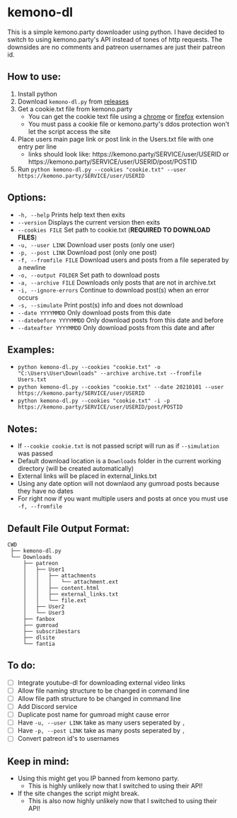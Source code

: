 # kemono-dl
This is a simple kemono.party downloader using python.
I have decided to switch to using kemono.party's API instead of tones of http requests.
The downsides are no comments and patreon usernames are just their patreon id.

## How to use:
1. Install python
3. Download ```kemono-dl.py``` from [releases](https://github.com/AplhaSlayer1964/Kemono.party-Downloader/releases)
4. Get a cookie.txt file from kemono.party 
   - You can get the cookie text file using a [chrome](https://chrome.google.com/webstore/detail/get-cookiestxt/bgaddhkoddajcdgocldbbfleckgcbcid?hl=en) or [firefox](https://addons.mozilla.org/en-US/firefox/addon/cookies-txt/) extension
   - You must pass a cookie file or kemono.party's ddos protection won't let the script access the site 
5. Place users main page link or post link in the Users.txt file with one entry per line
   - links should look like: https://<span></span>kemono.party/SERVICE/user/USERID or https://<span></span>kemono.party/SERVICE/user/USERID/post/POSTID
6. Run ```python kemono-dl.py --cookies "cookie.txt" --user https://kemono.party/SERVICE/user/USERID```


## Options:
- ```-h, --help``` Prints help text then exits
- ```--version``` Displays the current version then exits
-  ```--cookies FILE``` Set path to cookie.txt (**REQUIRED TO DOWNLOAD FILES**)
- ```-u, --user LINK``` Download user posts (only one user)
- ```-p, --post LINK``` Download post (only one post)
- ```-f, --fromfile FILE``` Download users and posts from a file seperated by a newline
- ```-o, --output FOLDER``` Set path to download posts
- ```-a, --archive FILE``` Downloads only posts that are not in archive.txt 
- ```-i, --ignore-errors``` Continue to download post(s) when an error occurs
- ```-s, --simulate``` Print post(s) info and does not download
- ```--date YYYYMMDD``` Only download posts from this date
- ```--datebefore YYYYMMDD``` Only download posts from this date and before
- ```--dateafter YYYYMMDD``` Only download posts from this date and after

## Examples:
- ```python kemono-dl.py --cookies "cookie.txt" -o "C:\Users\User\Downloads" --archive archive.txt --fromfile Users.txt```
- ```python kemono-dl.py --cookies "cookie.txt" --date 20210101 --user https://kemono.party/SERVICE/user/USERID```
- ```python kemono-dl.py --cookies "cookie.txt" -i -p https://kemono.party/SERVICE/user/USERID/post/POSTID```

## Notes:
- If ```--cookie cookie.txt``` is not passed script will run as if ```--simulation``` was passed
- Default download location is a ```Downloads``` folder in the current working directory (will be created automatically)
- External links will be placed in external_links.txt
- Using any date option will not downlaod any gumroad posts because they have no dates
- For right now if you want multiple users and posts at once you must use ```-f, --fromfile```

## Default File Output Format:
```
CWD
 ├── kemono-dl.py
 └── Downloads
     ├── patreon
     │   ├── User1
     │   │   ├── attachments
     │   │   │   └── attachment.ext
     │   │   ├── content.html
     │   │   ├── external_links.txt
     │   │   └── file.ext
     │   ├── User2
     │   └── User3
     ├── fanbox
     ├── gumroad
     ├── subscribestars
     ├── dlsite
     └── fantia
```

## To do:
- [ ] Integrate youtube-dl for downloading external video links
- [ ] Allow file naming structure to be changed in command line
- [ ] Allow file path structure to be changed in command line
- [ ] Add Discord service
- [ ] Duplicate post name for gumroad might cause error
- [ ] Have ```-u, --user LINK``` take as many users seperated by ```,```
- [ ] Have ```-p, --post LINK``` take as many posts seperated by ```,```
- [ ] Convert patreon id's to usernames

## Keep in mind:
- Using this might get you IP banned from kemono party.
  - This is highly unlikely now that I switched to using their API!
- If the site changes the script might break.
   - This is also now highly unlikely now that I switched to using their API!
